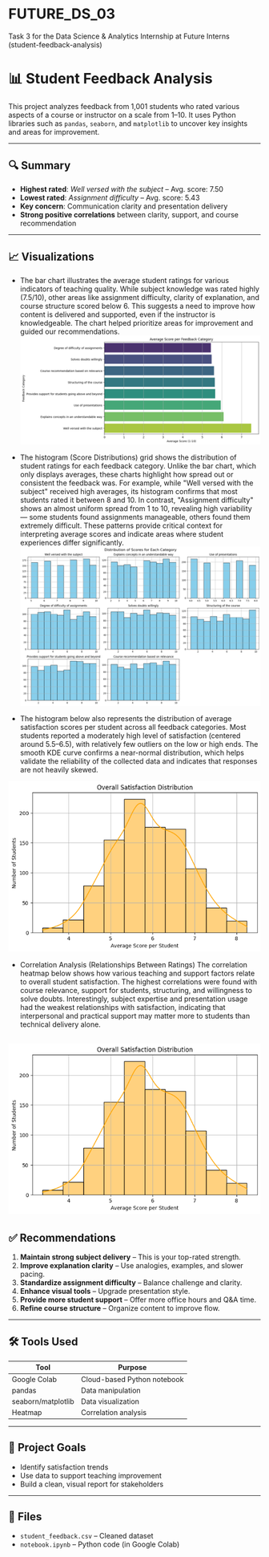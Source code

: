 # FUTURE_DS_03
Task 3 for the Data Science &amp; Analytics Internship at Future Interns (student-feedback-analysis)
# 📊 Student Feedback Analysis

This project analyzes feedback from 1,001 students who rated various aspects of a course or instructor on a scale from 1–10. It uses Python libraries such as `pandas`, `seaborn`, and `matplotlib` to uncover key insights and areas for improvement.

---

## 🔍 Summary

- **Highest rated**: *Well versed with the subject* – Avg. score: 7.50
- **Lowest rated**: *Assignment difficulty* – Avg. score: 5.43
- **Key concern**: Communication clarity and presentation delivery
- **Strong positive correlations** between clarity, support, and course recommendation

---

## 📈 Visualizations

- The bar chart illustrates the average student ratings for various indicators of teaching quality. While subject knowledge was rated highly (7.5/10), other areas like assignment difficulty, clarity of explanation, and course structure scored below 6. This suggests a need to improve how content is delivered and supported, even if the instructor is knowledgeable. The chart helped prioritize areas for improvement and guided our recommendations.
  ![Average Score per feedback](bar_chart.png)
  
  
- The histogram (Score Distributions) grid shows the distribution of student ratings for each feedback category. Unlike the bar chart, which only displays averages, these charts highlight how spread out or consistent the feedback was. For example, while "Well versed with the subject" received high averages, its histogram confirms that most students rated it between 8 and 10. In contrast, "Assignment difficulty" shows an almost uniform spread from 1 to 10, revealing high variability — some students found assignments manageable, others found them extremely difficult. These patterns provide critical context for interpreting average scores and indicate areas where student experiences differ significantly.
  ![Average Score per feedback](histogram.png)
- The histogram below also represents the distribution of average satisfaction scores per student across all feedback categories. Most students reported a moderately high level of satisfaction (centered around 5.5–6.5), with relatively few outliers on the low or high ends. The smooth KDE curve confirms a near-normal distribution, which helps validate the reliability of the collected data and indicates that responses are not heavily skewed.
  
![Average Score per feedback](download.png)
  
- Correlation Analysis (Relationships Between Ratings) 
The correlation heatmap below shows how various teaching and support factors relate to overall student satisfaction. The highest correlations were found with course relevance, support for students, structuring, and willingness to solve doubts. Interestingly, subject expertise and presentation usage had the weakest relationships with satisfaction, indicating that interpersonal and practical support may matter more to students than technical delivery alone.

![Average Score per feedback](download.png)
---

## ✅ Recommendations

1. **Maintain strong subject delivery** – This is your top-rated strength.
2. **Improve explanation clarity** – Use analogies, examples, and slower pacing.
3. **Standardize assignment difficulty** – Balance challenge and clarity.
4. **Enhance visual tools** – Upgrade presentation style.
5. **Provide more student support** – Offer more office hours and Q&A time.
6. **Refine course structure** – Organize content to improve flow.

---

## 🛠 Tools Used

| Tool       | Purpose                    |
|------------|-----------------------------|
| Google Colab | Cloud-based Python notebook |
| pandas     | Data manipulation           |
| seaborn/matplotlib | Data visualization      |
| Heatmap    | Correlation analysis        |

---

## 📌 Project Goals

- Identify satisfaction trends
- Use data to support teaching improvement
- Build a clean, visual report for stakeholders

---

## 📎 Files

- `student_feedback.csv` – Cleaned dataset
- `notebook.ipynb` – Python code (in Google Colab)
